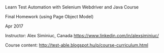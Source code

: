 Learn Test Automation with Selenium Webdriver and Java Course

Final Homework (using Page Object Model)

Apr 2017 

Instructor: Alex Siminiuc, Canada https://www.linkedin.com/in/alexsiminiuc/

Course content:  http://test-able.blogspot.hu/p/course-curriculum.html 
